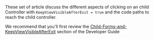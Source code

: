 ﻿These set of article discuss the different aspects of clicking on an child Controller with `KeepViewVisibleAfterExit = true` and the code paths to reach the child controller.

We recommend that you'll first review the [Child-Forms-and-KeepViewVisibleAfterExit](child-forms-and-keepviewvisibleafterexit.html) section of the Developer Guide